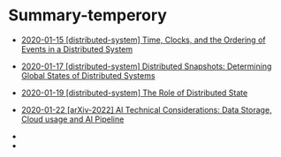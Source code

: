 # Summary-temperory
* [2020-01-15 [distributed-system] Time, Clocks, and the Ordering of Events in a Distributed System](14.md)

* [2020-01-17 [distributed-system] Distributed Snapshots: Determining Global States of Distributed Systems](15.md)

* [2020-01-19 [distributed-system] The Role of Distributed State](16.md)

* [2020-01-22 [arXiv-2022] AI Technical Considerations: Data Storage, Cloud usage and AI Pipeline](17.md)

* 

* 

  

<!-- * [2020-01-15 [OSDI-2021] A Unified Architecture for Accelerating Distributed DNN Training in Heterogeneous GPU/CPU Clusters](14.md) -->

